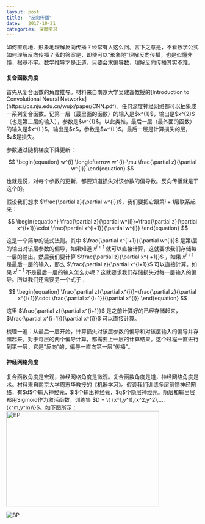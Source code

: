 ```yaml
---
layout: post
title:  "反向传播"
date:   2017-10-21
categories: 深度学习
---
```


如何直观地、形象地理解反向传播？经常有人这么问。言下之意是，不看数学公式如何理解反向传播？我的答案是，即使可以“形象地”理解反向传播，也是似懂非懂，根基不牢。数学推导才是正道，只要会求偏导数，理解反向传播其实不难。

<h4>复合函数角度</h4>
首先从复合函数的角度推导。材料来自南京大学吴建鑫教授的[Introduction to Convolutional Neural Networks](https://cs.nju.edu.cn/wujx/paper/CNN.pdf)。任何深度神经网络都可以抽象成一系列复合函数。记第一层（最里面的函数）的输入是$x^{1}$，输出是$x^{2}$（也是第二层的输入），参数是$w^{1}$。以此类推，最后一层（最外面的函数）的输入是$x^{L}$，输出是$z$，参数是$w^{L}$。最后一层是计算损失的层，$z$是损失。

参数通过随机梯度下降更新：

$$
\begin{equation}
w^{i} \longleftarrow w^{i}-\mu \frac{\partial z}{\partial w^{i}}
\end{equation}
$$

也就是说，对每个参数的更新，都要知道损失对该参数的偏导数。反向传播就是干这个的。

假设我们想求 $\frac{\partial z}{\partial w^{i}}$，我们要把它跟第$i+1$层联系起来：

$$
\begin{equation}
\frac{\partial z}{\partial w^{i}}=\frac{\partial z}{\partial x^{i+1}}\cdot \frac{\partial x^{i+1}}{\partial w^{i}}
\end{equation}
$$

这是一个简单的链式法则。其中 $\frac{\partial x^{i+1}}{\partial w^{i}}$ 是第$i$层的输出对该层参数的偏导，如果知道 $x^{i+1}$ 就可以直接计算，这就要求我们存储每一层的输出。然后我们要计算 $\frac{\partial z}{\partial x^{i+1}}$ ，如果 $x^{i+1}$ 是最后一层的输入，那么 $\frac{\partial z}{\partial x^{i+1}}$ 可以直接计算。如果 $x^{i+1}$ 不是最后一层的输入怎么办呢？这就要求我们存储损失对每一层输入的偏导。所以我们还需要另一个式子：

$$
\begin{equation}
\frac{\partial z}{\partial x^{i}}=\frac{\partial z}{\partial x^{i+1}}\cdot \frac{\partial x^{i+1}}{\partial x^{i}}
\end{equation}
$$

这里 $\frac{\partial z}{\partial x^{i+1}}$ 是之前计算好的已经存储起来，$\frac{\partial x^{i+1}}{\partial x^{i}}$ 可以直接计算。

梳理一遍：从最后一层开始，计算损失对该层参数的偏导和对该层输入的偏导并存储起来。对于每层的两个偏导计算，都需要上一层的计算结果。这个过程一直进行到第一层，它是”反向”的，偏导一直向第一层“传播”。

<h4>神经网络角度</h4>
复合函数角度是宏观，神经网络角度是微观。复合函数角度是道，神经网络角度是术。材料来自南京大学周志华教授的《机器学习》。假设我们训练多层前馈神经网络，有$d$个输入神经元，$l$个输出神经元，$q$个隐层神经元。隐层和输出层都用Sigmoid作为激活函数。训练集
$D = \{ (x^1,y^1),(x^2,y^2),...,(x^m,y^m)\}$。如下图所示：

<img src="https://nlppupil.github.io/images/BP.jpeg" alt="BP" style="width:400px;height:250px;">

![BP](https://nlppupil.github.io/images/BP.jpeg)
